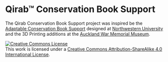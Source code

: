 # Qirab™ Conservation Book Support

The Qirab Conservation Book Support project was inspired be the <a href="https://www.conservation-wiki.com/w/images/d/da/ACBS_Assembly_Instructions_2021_11_04.pdf">Adaptable Conservation Book Support</a> designed at <a href="https://www.roger-s-williams.com/research#/adaptable-conservation-book-support/">Northwestern University</a> and the 3D Printing additions at the <a href="https://www.aucklandmuseum.com/discover/stories/blog/2020/newest-trick-in-the-book">Auckland War Memorial Museum</a>.

<a rel="license" href="http://creativecommons.org/licenses/by-sa/4.0/"><img alt="Creative Commons License" style="border-width:0" src="https://i.creativecommons.org/l/by-sa/4.0/88x31.png" /></a><br />This work is licensed under a <a rel="license" href="http://creativecommons.org/licenses/by-sa/4.0/">Creative Commons Attribution-ShareAlike 4.0 International License</a>.

